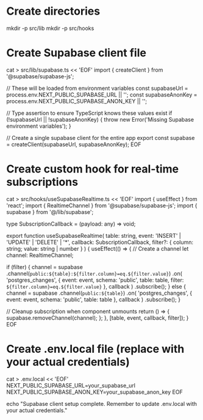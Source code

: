 # Create directories
mkdir -p src/lib
mkdir -p src/hooks

# Create Supabase client file
cat > src/lib/supabase.ts << 'EOF'
import { createClient } from '@supabase/supabase-js';

// These will be loaded from environment variables
const supabaseUrl = process.env.NEXT_PUBLIC_SUPABASE_URL || '';
const supabaseAnonKey = process.env.NEXT_PUBLIC_SUPABASE_ANON_KEY || '';

// Type assertion to ensure TypeScript knows these values exist
if (!supabaseUrl || !supabaseAnonKey) {
 throw new Error('Missing Supabase environment variables');
}

// Create a single supabase client for the entire app
export const supabase = createClient(supabaseUrl, supabaseAnonKey);
EOF

# Create custom hook for real-time subscriptions
cat > src/hooks/useSupabaseRealtime.ts << 'EOF'
import { useEffect } from 'react';
import { RealtimeChannel } from '@supabase/supabase-js';
import { supabase } from '@/lib/supabase';

type SubscriptionCallback = (payload: any) => void;

export function useSupabaseRealtime(
 table: string,
 event: 'INSERT' | 'UPDATE' | 'DELETE' | '*',
 callback: SubscriptionCallback,
 filter?: { column: string; value: string | number }
) {
 useEffect(() => {
   // Create a channel
   let channel: RealtimeChannel;
   
   if (filter) {
     channel = supabase
       .channel(`public:${table}:${filter.column}=eq.${filter.value}`)
       .on(
         'postgres_changes',
         { 
           event: event, 
           schema: 'public', 
           table: table,
           filter: `${filter.column}=eq.${filter.value}`
         },
         callback
       )
       .subscribe();
   } else {
     channel = supabase
       .channel(`public:${table}`)
       .on(
         'postgres_changes',
         { event: event, schema: 'public', table: table },
         callback
       )
       .subscribe();
   }

   // Cleanup subscription when component unmounts
   return () => {
     supabase.removeChannel(channel);
   };
 }, [table, event, callback, filter]);
}
EOF

# Create .env.local file (replace with your actual credentials)
cat > .env.local << 'EOF'
NEXT_PUBLIC_SUPABASE_URL=your_supabase_url
NEXT_PUBLIC_SUPABASE_ANON_KEY=your_supabase_anon_key
EOF

echo "Supabase client setup complete. Remember to update .env.local with your actual credentials."